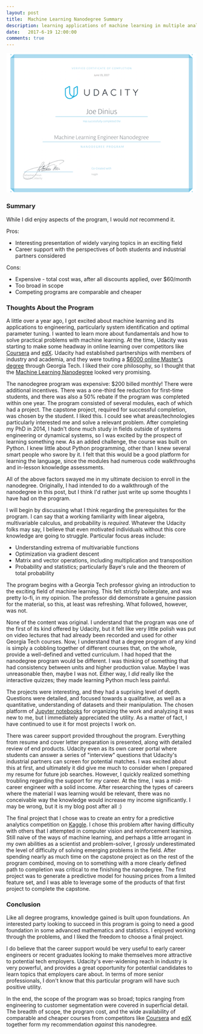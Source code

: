 ```yaml
---
layout: post
title:  Machine Learning Nanodegree Summary
description: learning applications of machine learning in multiple analytic disciplines
date:   2017-6-19 12:00:00
comments: true
---
```


<p align="center"> 
<img src="/assets/img/ml_nd.png">
</p>

### Summary
While I did enjoy aspects of the program, I would _not_ recommend it.

Pros:

* Interesting presentation of widely varying topics in an exciting field
* Career support with the perspectives of both students and industrial partners considered

Cons:
* Expensive - total cost was, after all discounts applied, over $60/month
* Too broad in scope
* Competing programs are comparable and cheaper

### Thoughts About the Program
A little over a year ago, I got excited about machine learning and its applications to engineering, particularly system identification and optimal parameter tuning.  I wanted to learn more about fundamentals and how to solve practical problems with machine learning.  At the time, Udacity was starting to make some headway in online learning over competitors like [Coursera](coursera.org) and [edX](edx.org).  Udacity had established partnerships with members of industry and academia, and they were touting a [$6000 online Master's degree](https://www.udacity.com/courses/georgia-tech-masters-in-cs) through Georgia Tech.  I liked their core philosophy, so I thought that the [Machine Learning Nanodegree](https://www.udacity.com/course/machine-learning-engineer-nanodegree--nd009t) looked very promising.

The nanodegree program was expensive: $200 billed monthly!  There were additional incentives.  There was a one-third fee reduction for first-time students, and there was also a 50% rebate if the program was completed within one year.  The program consisted of several modules, each of which had a project.  The capstone project, required for successful completion, was chosen by the student.  I liked this.  I could see what areas/technologies particularly interested me and solve a relevant problem.  After completing my PhD in 2014, I hadn't done much study in fields outside of systems engineering or dynamical systems, so I was excited by the prospect of learning something new.  As an added challenge, the course was built on Python.  I knew little about Python programming, other than I knew several smart people who swore by it.  I felt that this would be a good platform for learning the language, since the modules had numerous code walkthroughs and in-lesson knowledge assessments.

All of the above factors swayed me in my ultimate decision to enroll in the nanodegree.  Originally, I had intended to do a walkthrough of the nanodegree in this post, but I think I'd rather just write up some thoughts I have had on the program.

I will begin by discussing what I think regarding the prerequisites for the program.  I can say that a working familiarity with linear algebra, multivariable calculus, and probability is _required_.  Whatever the Udacity folks may say, I believe that even motivated individuals without this core knowledge are going to struggle.  Particular focus areas include:

* Understanding extrema of multivariable functions
* Optimization via gradient descent
* Matrix and vector operations, including multiplication and transposition
* Probability and statistics; particularly Baye's rule and the theorem of total probability

The program begins with a Georgia Tech professor giving an introduction to the exciting field of machine learning.  This felt strictly boilerplate, and was pretty lo-fi, in my opinion.  The professor did demonstrate a genuine passion for the material, so this, at least was refreshing.  What followed, however, was not.

None of the content was original.  I understand that the program was one of the first of its kind offered by Udacity, but it felt like very little polish was put on video lectures that had already been recorded and used for other Georgia Tech courses.  Now, I understand that a degree program of any kind is simply a cobbling together of different courses that, on the whole, provide a well-defined and vetted curriculum.  I had hoped that the nanodegree program would be different.  I was thinking of something that had consistency between units and higher production value.  Maybe I was unreasonable then, maybe I was not.  Either way, I _did_ really like the interactive quizzes; they made learning Python much less painful.

The projects were interesting, and they had a suprising level of depth.  Questions were detailed, and focused towards a qualitative, as well as a quantitative, understanding of datasets and their manipulation.  The chosen platform of [Jupyter notebooks](jupyter.org) for organizing the work and analyzing it was new to me, but I immediately appreciated the utility.  As a matter of fact, I have continued to use it for most projects I work on.

There was career support provided throughout the program.  Everything from resume and cover letter preparation is presented, along with detailed review of end products.  Udacity even as its own career portal where students can answer a series of "interview" questions that Udacity's industrial partners can screen for potential matches.  I was excited about this at first, and ultimately it did give me much to consider when I prepared my resume for future job searches.  However, I quickly realized something troubling regarding the support for _my_ career.  At the time, I was a mid-career engineer with a solid income.  After researching the types of careers where the material I was learning would be relevant, there was no conceivable way the knowledge would increase my income significantly.  I may be wrong, but it is my blog post after all :)

The final project that I chose was to create an entry for a predictive analytics competition on [Kaggle](https://www.kaggle.com/).  I chose this problem after having difficulty with others that I attempted in computer vision and reinforcement learning.  Still naive of the ways of machine learning, and perhaps a little arrogant in my own abilities as a scientist and problem-solver, I _grossly_ underestimated the level of difficulty of solving emerging problems in the field.  After spending nearly as much time on the capstone project as on the rest of the program combined, moving on to something with a more clearly defined path to completion was critical to me finishing the nanodegree.  The first project was to generate a predictive model for housing prices from a limited feature set, and I was able to leverage some of the products of that first project to complete the capstone.

### Conclusion
Like all degree programs, knowledge gained is built upon foundations.  An interested party looking to succeed in this program is going to need a good foundation in some advanced mathematics and statistics.  I enjoyed working through the problems, and I liked the freedom to choose a final project.

I do believe that the career support would be very useful to early career engineers or recent graduates looking to make themselves more attractive to potential tech employers.  Udacity's ever-widening reach in industry is very powerful, and provides a great opportunity for potential candidates to learn topics that employers care about.  In terms of more senior professionals, I don't know that this particular program will have such positive utility.

In the end, the scope of the program was so broad; topics ranging from engineering to customer segmentation were covered in superficial detail.  The breadth of scope, the program cost, and the wide availability of comparable and cheaper courses from competitors like [Coursera](www.coursera.org) and [edX](www.edx.org) together form my recommendation _against_ this nanodegree.
